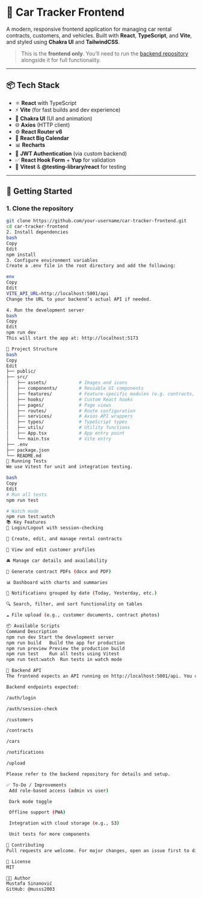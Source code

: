 # 🚗 Car Tracker Frontend

A modern, responsive frontend application for managing car rental contracts, customers, and vehicles. Built with **React**, **TypeScript**, and **Vite**, and styled using **Chakra UI** and **TailwindCSS**.

> This is the **frontend only**. You’ll need to run the [backend repository](#musss2003/car-tracker-backend) alongside it for full functionality.

---

## 📦 Tech Stack

- ⚛️ **React** with TypeScript
- ⚡ **Vite** (for fast builds and dev experience)
- 🎨 **Chakra UI** (UI and animation)
- 🌐 **Axios** (HTTP client)
- ⚙️ **React Router v6**
- 📅 **React Big Calendar**
- 📊 **Recharts**
- 🔐 **JWT Authentication** (via custom backend)
- ✅ **React Hook Form** + **Yup** for validation
- 🔬 **Vitest** & **@testing-library/react** for testing

---

## 🚀 Getting Started

### 1. Clone the repository

```bash
git clone https://github.com/your-username/car-tracker-frontend.git
cd car-tracker-frontend
2. Install dependencies
bash
Copy
Edit
npm install
3. Configure environment variables
Create a .env file in the root directory and add the following:

env
Copy
Edit
VITE_API_URL=http://localhost:5001/api
Change the URL to your backend’s actual API if needed.

4. Run the development server
bash
Copy
Edit
npm run dev
This will start the app at: http://localhost:5173

📁 Project Structure
bash
Copy
Edit
├── public/
├── src/
│   ├── assets/            # Images and icons
│   ├── components/        # Reusable UI components
│   ├── features/          # Feature-specific modules (e.g. contracts, customers)
│   ├── hooks/             # Custom React hooks
│   ├── pages/             # Page views
│   ├── routes/            # Route configuration
│   ├── services/          # Axios API wrappers
│   ├── types/             # TypeScript types
│   ├── utils/             # Utility functions
│   ├── App.tsx            # App entry point
│   └── main.tsx           # Vite entry
├── .env
├── package.json
└── README.md
🧪 Running Tests
We use Vitest for unit and integration testing.

bash
Copy
Edit
# Run all tests
npm run test

# Watch mode
npm run test:watch
📚 Key Features
🔐 Login/Logout with session-checking

📄 Create, edit, and manage rental contracts

👤 View and edit customer profiles

🚘 Manage car details and availability

🧾 Generate contract PDFs (docx and PDF)

📊 Dashboard with charts and summaries

🔔 Notifications grouped by date (Today, Yesterday, etc.)

🔍 Search, filter, and sort functionality on tables

☁️ File upload (e.g., customer documents, contract photos)

📦 Available Scripts
Command	Description
npm run dev	Start the development server
npm run build	Build the app for production
npm run preview	Preview the production build
npm run test	Run all tests using Vitest
npm run test:watch	Run tests in watch mode

🔧 Backend API
The frontend expects an API running on http://localhost:5001/api. You can configure this via .env.

Backend endpoints expected:

/auth/login

/auth/session-check

/customers

/contracts

/cars

/notifications

/upload

Please refer to the backend repository for details and setup.

✅ To-Do / Improvements
 Add role-based access (admin vs user)

 Dark mode toggle

 Offline support (PWA)

 Integration with cloud storage (e.g., S3)

 Unit tests for more components

🤝 Contributing
Pull requests are welcome. For major changes, open an issue first to discuss what you’d like to change.

📄 License
MIT

👨‍💻 Author
Mustafa Sinanović
GitHub: @musss2003

```
